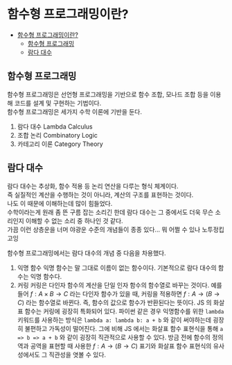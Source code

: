 # 함수형 프로그래밍이란?

- [함수형 프로그래밍이란?](#함수형-프로그래밍이란)
  - [함수형 프로그래밍](#함수형-프로그래밍)
  - [람다 대수](#람다-대수)

## 함수형 프로그래밍

함수형 프로그래밍은 선언형 프로그래밍을 기반으로 함수 조합, 모나드 조합 등을 이용해 코드를 설계 및 구현하는 기법이다.  
함수형 프로그래밍은 세가지 수학 이론에 기반을 둔다.

1. 람다 대수 Lambda Calculus
2. 조합 논리 Combinatory Logic
3. 카테고리 이론 Category Theory

## 람다 대수

람다 대수는 추상화, 함수 적용 등 논리 연산을 다루는 형식 체계이다.  
즉 실질적인 계산을 수행하는 것이 아니라, 계산의 구조를 표현하는 것이다.  
나도 이 때문에 이해하는데 많이 힘들었다.  
수학이라는게 원래 좀 뜬 구름 잡는 소리긴 한데 람다 대수는 그 중에서도 더욱 무슨 소리인지 이해할 수 없는 소리 중 하나인 것 같다.  
가끔 이런 상층운을 너머 야광운 수준의 개념들이 종종 있다... 뭐 어쩔 수 있나 노투정킵고잉

함수형 프로그래밍에서는 람다 대수의 개념 중 다음을 차용했다.

1. 익명 함수
   익명 함수는 말 그대로 이름이 없는 함수이다.
   기본적으로 람다 대수의 함수는 익명 함수다.
2. 커링
   커링은 다인자 함수의 계산을 단일 인자 함수의 함수열로 바꾸는 것이다.
   예를 들어 $f: A \times B \rightarrow C$ 라는 다인자 함수가 있을 때, 커링을 적용하면 $f: A \rightarrow (B \rightarrow C)$ 라는 함수열로 바뀐다.
   즉, 함수의 값으로 함수가 반환된다는 뜻이다.
   JS 의 화살표 함수는 커링에 굉장히 특화되어 있다.
   파이썬 같은 경우 익명함수를 위한 `lambda` 키워드를 사용하는 방식은 `lambda a: lambda b: a + b` 와 같이 써야하는데 굉장히 불편하고 가독성이 떨어진다.
   그에 비해 JS 에서는 화살표 함수 표현식을 통해 `a => b => a + b` 와 같이 굉장히 직관적으로 사용할 수 있다.
   방금 전에 함수의 정의역과 공역을 표현할 때 사용한 $f: A \rightarrow (B \rightarrow C)$ 표기와 화살표 함수 표현식의 유사성에서도 그 직관성을 엿볼 수 있다.
